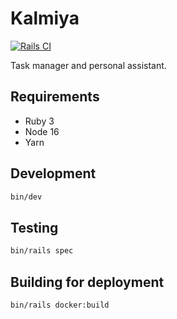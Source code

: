 # Kalmiya

[![Rails CI](https://github.com/jbhannah/kalmiya/actions/workflows/ci.yml/badge.svg)](https://github.com/jbhannah/kalmiya/actions/workflows/ci.yml)

Task manager and personal assistant.

## Requirements

- Ruby 3
- Node 16
- Yarn

## Development

```bash
bin/dev
```

## Testing

```bash
bin/rails spec
```

## Building for deployment

```bash
bin/rails docker:build
```
